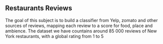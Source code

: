 ## Restaurants Reviews
The goal of this subject is to build a classifier from Yelp, zomato and other sources of reviews, mapping each review to a score for food, place and ambience. The dataset we have countains around 85 000 reviews of New York restaurants, with a global rating from 1 to 5